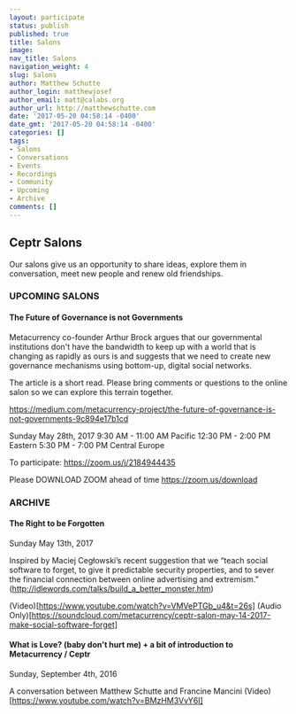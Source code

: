 ```yaml
---
layout: participate
status: publish
published: true
title: Salons
image:
nav_title: Salons
navigation_weight: 4
slug: Salons
author: Matthew Schutte
author_login: matthewjosef
author_email: matt@calabs.org
author_url: http://matthewschutte.com
date: '2017-05-20 04:58:14 -0400'
date_gmt: '2017-05-20 04:58:14 -0400'
categories: []
tags:
- Salons
- Conversations
- Events
- Recordings
- Community
- Upcoming
- Archive
comments: []
---
```


<div class="col-md-8" markdown="1">

## Ceptr Salons


<!-- toc orderedList:0 depthFrom:3 depthTo:6 -->

Our salons give us an opportunity to share ideas, explore them in conversation, meet new people and renew old friendships.  

### UPCOMING SALONS
#### The Future of Governance is not Governments
Metacurrency co-founder Arthur Brock argues that our governmental institutions don't have the bandwidth to keep up with a world that is changing as rapidly as ours is and suggests that we need to create new governance mechanisms using bottom-up, digital social networks.  

The article is a short read. Please bring comments or questions to the online salon so we can explore this terrain together.

https://medium.com/metacurrency-project/the-future-of-governance-is-not-governments-9c894e17b1cd

Sunday May 28th, 2017
9:30 AM - 11:00 AM Pacific
12:30 PM - 2:00 PM Eastern
5:30 PM - 7:00 PM Central Europe

To participate:
https://zoom.us/j/2184944435

Please DOWNLOAD ZOOM ahead of time
https://zoom.us/download

### ARCHIVE
#### The Right to be Forgotten
Sunday May 13th, 2017

Inspired by Maciej Cegłowski’s recent suggestion that we “teach social software to forget, to give it predictable security properties, and to sever the financial connection between online advertising and extremism.” (http://idlewords.com/talks/build_a_better_monster.htm)

(Video)[https://www.youtube.com/watch?v=VMVePTGb_u4&t=26s]
(Audio Only)[https://soundcloud.com/metacurrency/ceptr-salon-may-14-2017-make-social-software-forget]

#### What is Love? (baby don't hurt me) + a bit of introduction to Metacurrency / Ceptr
Sunday, September 4th, 2016

A conversation between Matthew Schutte and Francine Mancini
(Video)[https://www.youtube.com/watch?v=BMzHM3VvY6I]
